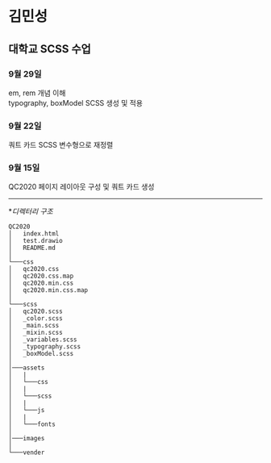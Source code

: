 # 김민성

## 대학교 SCSS 수업
### 9월 29일
em, rem 개념 이해<br>
typography, boxModel SCSS 생성 및 적용

### 9월 22일
쿼트 카드 SCSS 변수형으로 재정렬

### 9월 15일
QC2020 페이지 레이아웃 구성 및 쿼트 카드 생성

---
**디렉터리 구조*
```
QC2020
│   index.html
│   test.drawio
│   README.md
│
└───css
│   qc2020.css
│   qc2020.css.map
│   qc2020.min.css
│   qc2020.min.css.map
│
└───scss
│   qc2020.scss
│   _color.scss
│   _main.scss
│   _mixin.scss
│   _variables.scss
│   _typography.scss
│   _boxModel.scss
│   
│───assets
│   |
│   └───css
│   |
│   └───scss
│   |
│   └───js
│   |
│   └───fonts
│
│───images
│
└───vender

```